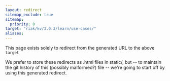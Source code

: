 ```yaml
---
layout: redirect
sitemap_exclude: true
sitemap:
  priority: 0
target: "riak/kv/3.0.3/learn/use-cases/"
aliases:
---
```


This page exists solely to redirect from the generated URL to the above `target`

We prefer to store these redirects as .html files in static/, but -- to maintain
the git history of this (possibly malformed?) file -- we're going to start off
by using this generated redirect.

